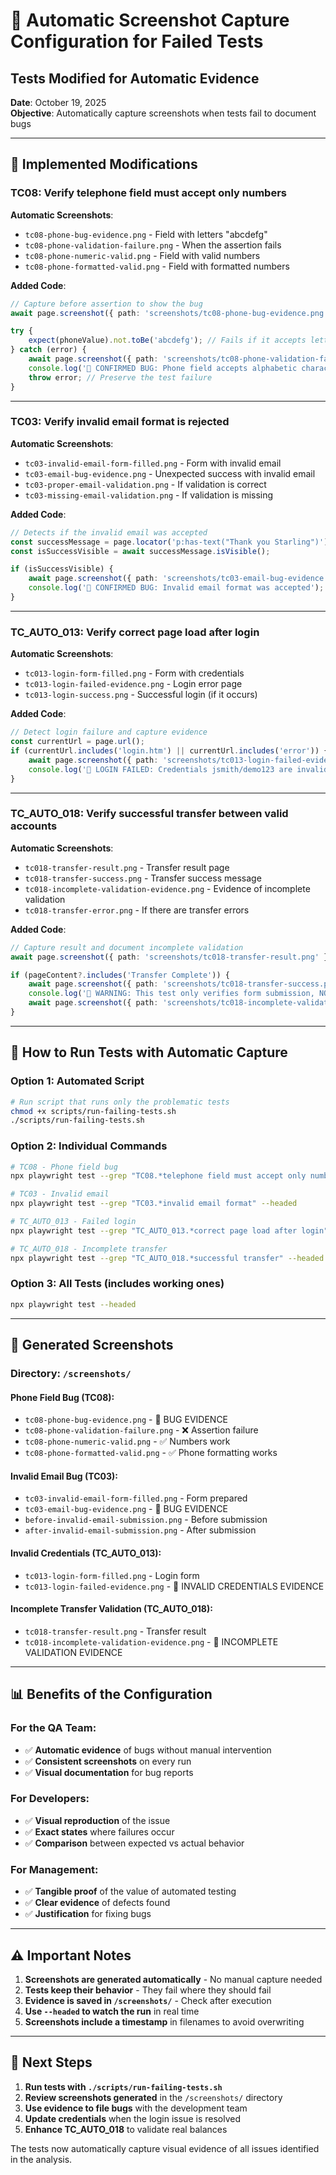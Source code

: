 # 📸 Automatic Screenshot Capture Configuration for Failed Tests
## Tests Modified for Automatic Evidence

**Date**: October 19, 2025  
**Objective**: Automatically capture screenshots when tests fail to document bugs

---

## 🔧 **Implemented Modifications**

### **TC08: Verify telephone field must accept only numbers**
**Automatic Screenshots**:
- `tc08-phone-bug-evidence.png` - Field with letters "abcdefg"
- `tc08-phone-validation-failure.png` - When the assertion fails
- `tc08-phone-numeric-valid.png` - Field with valid numbers
- `tc08-phone-formatted-valid.png` - Field with formatted numbers

**Added Code**:
```typescript
// Capture before assertion to show the bug
await page.screenshot({ path: 'screenshots/tc08-phone-bug-evidence.png' });

try {
    expect(phoneValue).not.toBe('abcdefg'); // Fails if it accepts letters
} catch (error) {
    await page.screenshot({ path: 'screenshots/tc08-phone-validation-failure.png' });
    console.log('🐛 CONFIRMED BUG: Phone field accepts alphabetic characters');
    throw error; // Preserve the test failure
}
```

---

### **TC03: Verify invalid email format is rejected**
**Automatic Screenshots**:
- `tc03-invalid-email-form-filled.png` - Form with invalid email
- `tc03-email-bug-evidence.png` - Unexpected success with invalid email
- `tc03-proper-email-validation.png` - If validation is correct
- `tc03-missing-email-validation.png` - If validation is missing

**Added Code**:
```typescript
// Detects if the invalid email was accepted
const successMessage = page.locator('p:has-text("Thank you Starling")');
const isSuccessVisible = await successMessage.isVisible();

if (isSuccessVisible) {
    await page.screenshot({ path: 'screenshots/tc03-email-bug-evidence.png' });
    console.log('🐛 CONFIRMED BUG: Invalid email format was accepted');
}
```

---

### **TC_AUTO_013: Verify correct page load after login**
**Automatic Screenshots**:
- `tc013-login-form-filled.png` - Form with credentials
- `tc013-login-failed-evidence.png` - Login error page
- `tc013-login-success.png` - Successful login (if it occurs)

**Added Code**:
```typescript
// Detect login failure and capture evidence
const currentUrl = page.url();
if (currentUrl.includes('login.htm') || currentUrl.includes('error')) {
    await page.screenshot({ path: 'screenshots/tc013-login-failed-evidence.png' });
    console.log('🐛 LOGIN FAILED: Credentials jsmith/demo123 are invalid');
}
```

---

### **TC_AUTO_018: Verify successful transfer between valid accounts**
**Automatic Screenshots**:
- `tc018-transfer-result.png` - Transfer result page
- `tc018-transfer-success.png` - Transfer success message
- `tc018-incomplete-validation-evidence.png` - Evidence of incomplete validation
- `tc018-transfer-error.png` - If there are transfer errors

**Added Code**:
```typescript
// Capture result and document incomplete validation
await page.screenshot({ path: 'screenshots/tc018-transfer-result.png' });

if (pageContent?.includes('Transfer Complete')) {
    await page.screenshot({ path: 'screenshots/tc018-transfer-success.png' });
    console.log('🐛 WARNING: This test only verifies form submission, NOT actual money transfer');
    await page.screenshot({ path: 'screenshots/tc018-incomplete-validation-evidence.png' });
}
```

---

## 🚀 **How to Run Tests with Automatic Capture**

### **Option 1: Automated Script**
```bash
# Run script that runs only the problematic tests
chmod +x scripts/run-failing-tests.sh
./scripts/run-failing-tests.sh
```

### **Option 2: Individual Commands**
```bash
# TC08 - Phone field bug
npx playwright test --grep "TC08.*telephone field must accept only numbers" --headed

# TC03 - Invalid email
npx playwright test --grep "TC03.*invalid email format" --headed

# TC_AUTO_013 - Failed login
npx playwright test --grep "TC_AUTO_013.*correct page load after login" --headed

# TC_AUTO_018 - Incomplete transfer
npx playwright test --grep "TC_AUTO_018.*successful transfer" --headed
```

### **Option 3: All Tests (includes working ones)**
```bash
npx playwright test --headed
```

---

## 📁 **Generated Screenshots**

### **Directory**: `/screenshots/`

#### **Phone Field Bug (TC08)**:
- `tc08-phone-bug-evidence.png` - 🐛 BUG EVIDENCE
- `tc08-phone-validation-failure.png` - ❌ Assertion failure
- `tc08-phone-numeric-valid.png` - ✅ Numbers work
- `tc08-phone-formatted-valid.png` - ✅ Phone formatting works

#### **Invalid Email Bug (TC03)**:
- `tc03-invalid-email-form-filled.png` - Form prepared
- `tc03-email-bug-evidence.png` - 🐛 BUG EVIDENCE
- `before-invalid-email-submission.png` - Before submission
- `after-invalid-email-submission.png` - After submission

#### **Invalid Credentials (TC_AUTO_013)**:
- `tc013-login-form-filled.png` - Login form
- `tc013-login-failed-evidence.png` - 🐛 INVALID CREDENTIALS EVIDENCE

#### **Incomplete Transfer Validation (TC_AUTO_018)**:
- `tc018-transfer-result.png` - Transfer result
- `tc018-incomplete-validation-evidence.png` - 🐛 INCOMPLETE VALIDATION EVIDENCE

---

## 📊 **Benefits of the Configuration**

### **For the QA Team**:
- ✅ **Automatic evidence** of bugs without manual intervention
- ✅ **Consistent screenshots** on every run
- ✅ **Visual documentation** for bug reports

### **For Developers**:
- ✅ **Visual reproduction** of the issue
- ✅ **Exact states** where failures occur
- ✅ **Comparison** between expected vs actual behavior

### **For Management**:
- ✅ **Tangible proof** of the value of automated testing
- ✅ **Clear evidence** of defects found
- ✅ **Justification** for fixing bugs

---

## ⚠️ **Important Notes**

1. **Screenshots are generated automatically** - No manual capture needed
2. **Tests keep their behavior** - They fail where they should fail
3. **Evidence is saved in `/screenshots/`** - Check after execution
4. **Use `--headed` to watch the run** in real time
5. **Screenshots include a timestamp** in filenames to avoid overwriting

---

## 🎯 **Next Steps**

1. **Run tests with `./scripts/run-failing-tests.sh`**
2. **Review screenshots generated** in the `/screenshots/` directory
3. **Use evidence to file bugs** with the development team
4. **Update credentials** when the login issue is resolved
5. **Enhance TC_AUTO_018** to validate real balances

The tests now automatically capture visual evidence of all issues identified in the analysis.

